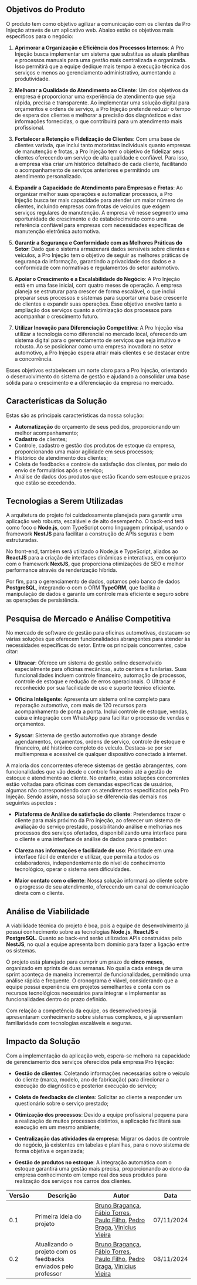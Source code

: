 ## Objetivos do Produto

O produto tem como objetivo agilizar a comunicação com os clientes da Pro Injeção através de um aplicativo web.  Abaixo estão os objetivos mais específicos para o negócio:

1. **Aprimorar a Organização e Eficiência dos Processos Internos**: A Pro Injeção busca implementar um sistema que substitua as atuais planilhas e processos manuais para uma gestão mais centralizada e organizada. Isso permitirá que a equipe dedique mais tempo à execução técnica dos serviços e menos ao gerenciamento administrativo, aumentando a produtividade.

2. **Melhorar a Qualidade do Atendimento ao Cliente**: Um dos objetivos da empresa é proporcionar uma experiência de atendimento que seja rápida, precisa e transparente. Ao implementar uma solução digital para orçamentos e ordens de serviço, a Pro Injeção pretende reduzir o tempo de espera dos clientes e melhorar a precisão dos diagnósticos e das informações fornecidas, o que contribuirá para um atendimento mais profissional.

3. **Fortalecer a Retenção e Fidelização de Clientes**: Com uma base de clientes variada, que inclui tanto motoristas individuais quanto empresas de manutenção e frotas, a Pro Injeção tem o objetivo de fidelizar seus clientes oferecendo um serviço de alta qualidade e confiável. Para isso, a empresa visa criar um histórico detalhado de cada cliente, facilitando o acompanhamento de serviços anteriores e permitindo um atendimento personalizado.

4. **Expandir a Capacidade de Atendimento para Empresas e Frotas**: Ao organizar melhor suas operações e automatizar processos, a Pro Injeção busca ter mais capacidade para atender um maior número de clientes, incluindo empresas com frotas de veículos que exigem serviços regulares de manutenção. A empresa vê nesse segmento uma oportunidade de crescimento e de estabelecimento como uma referência confiável para empresas com necessidades específicas de manutenção eletrônica automotiva.

5. **Garantir a Segurança e Conformidade com as Melhores Práticas do Setor**: Dado que o sistema armazenará dados sensíveis sobre clientes e veículos, a Pro Injeção tem o objetivo de seguir as melhores práticas de segurança da informação, garantindo a privacidade dos dados e a conformidade com normativas e regulamentos do setor automotivo.

6. **Apoiar o Crescimento e a Escalabilidade do Negócio**: A Pro Injeção está em uma fase inicial, com quatro meses de operação. A empresa planeja se estruturar para crescer de forma escalável, o que inclui preparar seus processos e sistemas para suportar uma base crescente de clientes e expandir suas operações. Esse objetivo envolve tanto a ampliação dos serviços quanto a otimização dos processos para acompanhar o crescimento futuro.

7. **Utilizar Inovação para Diferenciação Competitiva**: A Pro Injeção visa utilizar a tecnologia como diferencial no mercado local, oferecendo um sistema digital para o gerenciamento de serviços que seja intuitivo e robusto. Ao se posicionar como uma empresa inovadora no setor automotivo, a Pro Injeção espera atrair mais clientes e se destacar entre a concorrência.

Esses objetivos estabelecem um norte claro para a Pro Injeção, orientando o desenvolvimento do sistema de gestão e ajudando a consolidar uma base sólida para o crescimento e a diferenciação da empresa no mercado.


## Características da Solução 

Estas são as principais características da nossa solução: 

- **Automatização** do orçamento de seus pedidos, proporcionando um melhor acompanhamento;
- **Cadastro** de clientes; 
- Controle, cadastro e gestão dos produtos de estoque da empresa, proporcionando uma maior agilidade em seus processos;
- Histórico de atendimento dos clientes;
- Coleta de feedbacks e controle de satisfação dos clientes, por meio do envio de formulários após o serviço;
- Análise de dados dos produtos que estão ficando sem estoque e prazos que estão se excedendo.

## Tecnologias a Serem Utilizadas

A arquitetura do projeto foi cuidadosamente planejada para garantir uma aplicação web robusta, escalável e de alto desempenho. O back-end terá como foco o **Node.js**, com TypeScript como linguagem principal, usando o framework **NestJS** para facilitar a construção de APIs seguras e bem estruturadas. 

No front-end, também será utilizado o Node.js e TypeScript, aliados ao **ReactJS** para a criação de interfaces dinâmicas e interativas, em conjunto com o framework **NextJS**, que proporciona otimizações de SEO e melhor performance através de renderização híbrida. 

Por fim, para o gerenciamento de dados, optamos pelo banco de dados **PostgreSQL**, integrando-o com o ORM **TypeORM**, que facilita a manipulação de dados e garante um controle mais eficiente e seguro sobre as operações de persistência. 

## Pesquisa de Mercado e Análise Competitiva

No mercado de software de gestão para oficinas automotivas, destacam-se várias soluções que oferecem funcionalidades abrangentes para atender às necessidades específicas do setor. Entre os principais concorrentes, cabe citar:

- **Ultracar**: Oferece um sistema de gestão online desenvolvido especialmente para oficinas mecânicas, auto centers e funilarias. Suas funcionalidades incluem controle financeiro, automação de processos, controle de estoque e redução de erros operacionais. O Ultracar é reconhecido por sua facilidade de uso e suporte técnico eficiente.

- **Oficina Inteligente**: Apresenta um sistema online completo para reparação automotiva, com mais de 120 recursos para acompanhamento de ponta a ponta. Inclui controle de estoque, vendas, caixa e integração com WhatsApp para facilitar o processo de vendas e orçamentos.

- **Syscar**: Sistema de gestão automotivo que abrange desde agendamentos, orçamentos, ordens de serviço, controle de estoque e financeiro, até histórico completo do veículo. Destaca-se por ser multiempresa e acessível de qualquer dispositivo conectado à internet.

A maioria dos concorrentes oferece sistemas de gestão abrangentes, com funcionalidades que vão desde o controle financeiro até a gestão de estoque e atendimento ao cliente. No entanto, estas soluções concorrentes estão voltadas para oficinas com demandas específicas de usuários, algumas não correspondendo com os atendimentos especificados pela Pro Injeção. Sendo assim, nossa solução se diferencia das demais nos seguintes aspectos :

- **Plataforma de Análise de satisfação do cliente**: Pretendemos trazer o cliente para mais próximo da Pro injeção, ao oferecer um sistema de avaliação do serviço prestado, possibilitando análise e melhorias nos processos dos serviços ofertados, disponibilizando uma interface para o cliente e uma interface de análise de dados para o prestador.

- **Clareza nas informações e facilidade de uso**: Prioridade em uma interface fácil de entender e utilizar, que permita a todos os colaboradores, independentemente do nível de conhecimento tecnológico, operar o sistema sem dificuldades.

- **Maior contato com o cliente**: Nossa solução informará ao cliente sobre o progresso de seu atendimento, oferecendo um canal de comunicação direta com o cliente.


## Análise de Viabilidade

A viabilidade técnica do projeto é boa, pois a equipe de desenvolvimento já possui conhecimento sobre as tecnologias **Node.js**, **ReactJS** e **PostgreSQL**. Quanto ao back-end serão utilizados APIs construídas pelo **NestJS**, no qual a equipe apresenta bom domínio para fazer a ligação entre os sistemas.

O projeto está planejado para cumprir um prazo de **cinco meses**, organizado em sprints de duas semanas. No qual a cada entrega de uma sprint aconteça de maneira incremental de funcionalidades, permitindo uma análise rápida e frequente.  O cronograma é viável, considerando que a equipe possui experiência em projetos semelhantes e conta com os recursos tecnológicos necessários para integrar e implementar as funcionalidades dentro do prazo definido.

Com relação a competência da equipe, os desenvolvedores já apresentaram conhecimento sobre sistemas complexos, e já apresentam familiaridade com tecnologias escaláveis e seguras.


## Impacto da Solução

Com a implementação da aplicação web, espera-se melhora na capacidade de gerenciamento dos serviços oferecidos pela empresa Pro Injeção:

- **Gestão de clientes**: Coletando informações necessárias sobre o veículo do cliente (marca, modelo, ano de fabricação) para direcionar a execução do diagnóstico e posterior execução do serviço;

- **Coleta de feedbacks de clientes**: Solicitar ao cliente a responder um questionário sobre o serviço prestado;

- **Otimização dos processos**: Devido a equipe profissional pequena para a realização de muitos processos distintos, a aplicação facilitará sua execução em um mesmo ambiente;

- **Centralização das atividades da empresa**: Migrar os dados de controle do negócio, já existentes em tabelas e planilhas, para o novo sistema de forma objetiva e organizada;

- **Gestão de produtos no estoque**: A integração automática com o estoque garantirá uma gestão mais precisa, proporcionando ao dono da empresa conhecimento em tempo real dos seus produtos para realização dos serviços nos carros dos clientes.


| Versão | Descrição                 | Autor                   | Data       |
|--------|---------------------------|-------------------------|------------|
| 0.1    | Primeira ideia do projeto | [Bruno Bragança](http://github.com/BrunoBReis), [Fábio Torres](http://github.com/fabioaletorres), [Paulo Filho](http://github.com/PauloFilho2), [Pedro Braga](http://github.com/Stain19), [Vinicius Vieira](http://github.com/viniciusvieira00) | 07/11/2024 |
| 0.2    | Atualizando o projeto com os feedbacks enviados pelo professor | [Bruno Bragança](http://github.com/BrunoBReis), [Fábio Torres](http://github.com/fabioaletorres), [Paulo Filho](http://github.com/PauloFilho2), [Pedro Braga](http://github.com/Stain19), [Vinicius Vieira](http://github.com/viniciusvieira00) | 08/11/2024 |